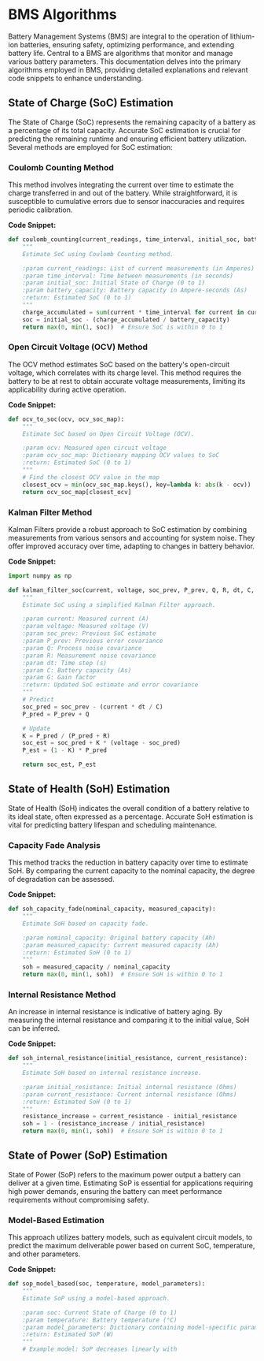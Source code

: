 # BMS Algorithms

Battery Management Systems (BMS) are integral to the operation of lithium-ion batteries, ensuring safety, optimizing performance, and extending battery life. Central to a BMS are algorithms that monitor and manage various battery parameters. This documentation delves into the primary algorithms employed in BMS, providing detailed explanations and relevant code snippets to enhance understanding.

## State of Charge (SoC) Estimation

The State of Charge (SoC) represents the remaining capacity of a battery as a percentage of its total capacity. Accurate SoC estimation is crucial for predicting the remaining runtime and ensuring efficient battery utilization. Several methods are employed for SoC estimation:

### Coulomb Counting Method

This method involves integrating the current over time to estimate the charge transferred in and out of the battery. While straightforward, it is susceptible to cumulative errors due to sensor inaccuracies and requires periodic calibration.

**Code Snippet:**

```python
def coulomb_counting(current_readings, time_interval, initial_soc, battery_capacity):
    """
    Estimate SoC using Coulomb Counting method.

    :param current_readings: List of current measurements (in Amperes)
    :param time_interval: Time between measurements (in seconds)
    :param initial_soc: Initial State of Charge (0 to 1)
    :param battery_capacity: Battery capacity in Ampere-seconds (As)
    :return: Estimated SoC (0 to 1)
    """
    charge_accumulated = sum(current * time_interval for current in current_readings)
    soc = initial_soc - (charge_accumulated / battery_capacity)
    return max(0, min(1, soc))  # Ensure SoC is within 0 to 1
```

### Open Circuit Voltage (OCV) Method

The OCV method estimates SoC based on the battery's open-circuit voltage, which correlates with its charge level. This method requires the battery to be at rest to obtain accurate voltage measurements, limiting its applicability during active operation.

**Code Snippet:**

```python
def ocv_to_soc(ocv, ocv_soc_map):
    """
    Estimate SoC based on Open Circuit Voltage (OCV).

    :param ocv: Measured open circuit voltage
    :param ocv_soc_map: Dictionary mapping OCV values to SoC
    :return: Estimated SoC (0 to 1)
    """
    # Find the closest OCV value in the map
    closest_ocv = min(ocv_soc_map.keys(), key=lambda k: abs(k - ocv))
    return ocv_soc_map[closest_ocv]
```

### Kalman Filter Method

Kalman Filters provide a robust approach to SoC estimation by combining measurements from various sensors and accounting for system noise. They offer improved accuracy over time, adapting to changes in battery behavior.

**Code Snippet:**

```python
import numpy as np

def kalman_filter_soc(current, voltage, soc_prev, P_prev, Q, R, dt, C, G):
    """
    Estimate SoC using a simplified Kalman Filter approach.

    :param current: Measured current (A)
    :param voltage: Measured voltage (V)
    :param soc_prev: Previous SoC estimate
    :param P_prev: Previous error covariance
    :param Q: Process noise covariance
    :param R: Measurement noise covariance
    :param dt: Time step (s)
    :param C: Battery capacity (As)
    :param G: Gain factor
    :return: Updated SoC estimate and error covariance
    """
    # Predict
    soc_pred = soc_prev - (current * dt / C)
    P_pred = P_prev + Q

    # Update
    K = P_pred / (P_pred + R)
    soc_est = soc_pred + K * (voltage - soc_pred)
    P_est = (1 - K) * P_pred

    return soc_est, P_est
```

## State of Health (SoH) Estimation

State of Health (SoH) indicates the overall condition of a battery relative to its ideal state, often expressed as a percentage. Accurate SoH estimation is vital for predicting battery lifespan and scheduling maintenance.

### Capacity Fade Analysis

This method tracks the reduction in battery capacity over time to estimate SoH. By comparing the current capacity to the nominal capacity, the degree of degradation can be assessed.

**Code Snippet:**

```python
def soh_capacity_fade(nominal_capacity, measured_capacity):
    """
    Estimate SoH based on capacity fade.

    :param nominal_capacity: Original battery capacity (Ah)
    :param measured_capacity: Current measured capacity (Ah)
    :return: Estimated SoH (0 to 1)
    """
    soh = measured_capacity / nominal_capacity
    return max(0, min(1, soh))  # Ensure SoH is within 0 to 1
```

### Internal Resistance Method

An increase in internal resistance is indicative of battery aging. By measuring the internal resistance and comparing it to the initial value, SoH can be inferred.

**Code Snippet:**

```python
def soh_internal_resistance(initial_resistance, current_resistance):
    """
    Estimate SoH based on internal resistance increase.

    :param initial_resistance: Initial internal resistance (Ohms)
    :param current_resistance: Current internal resistance (Ohms)
    :return: Estimated SoH (0 to 1)
    """
    resistance_increase = current_resistance - initial_resistance
    soh = 1 - (resistance_increase / initial_resistance)
    return max(0, min(1, soh))  # Ensure SoH is within 0 to 1
```

## State of Power (SoP) Estimation

State of Power (SoP) refers to the maximum power output a battery can deliver at a given time. Estimating SoP is essential for applications requiring high power demands, ensuring the battery can meet performance requirements without compromising safety.

### Model-Based Estimation

This approach utilizes battery models, such as equivalent circuit models, to predict the maximum deliverable power based on current SoC, temperature, and other parameters.

**Code Snippet:**

```python
def sop_model_based(soc, temperature, model_parameters):
    """
    Estimate SoP using a model-based approach.

    :param soc: Current State of Charge (0 to 1)
    :param temperature: Battery temperature (°C)
    :param model_parameters: Dictionary containing model-specific parameters
    :return: Estimated SoP (W)
    """
    # Example model: SoP decreases linearly with 